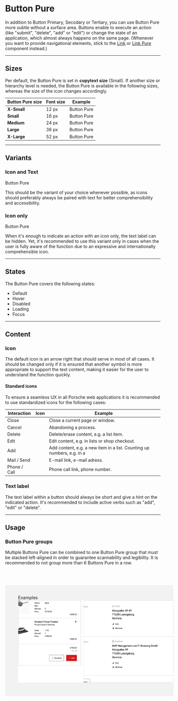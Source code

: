 # Button Pure

In addition to Button Primary, Secodary or Tertiary, you can use Button Pure more subtle without a surface area. Buttons enable to execute an action (like "submit", "delete", "add" or "edit") or change the state of an application, which almost always happens on the same page. (Whenever you want to provide navigational elements, stick to the [Link](#/web/components/navigation/link) or [Link Pure](#/web/components/navigation/link-pure) component instead.)

---

## Sizes

Per default, the Button Pure is set in **copytext size** (Small). If another size or hierarchy level is needed, the Button Pure is available in the following sizes, whereas the size of the icon changes accordingly. 


| Button Pure size | Font size | Example |
|------|------|------|
| **X-Small** | 12 px | <p-button-pure size="x-small">Button Pure</p-button-pure> |
| **Small** | 16 px | <p-button-pure size="small">Button Pure</p-button-pure> |
| **Medium** | 24 px | <p-button-pure size="medium">Button Pure</p-button-pure> |
| **Large** | 36 px | <p-button-pure size="large">Button Pure</p-button-pure> |
| **X-Large** | 52 px | <p-button-pure size="x-large">Button Pure</p-button-pure> |

--- 

## Variants

### Icon and Text

<p-button-pure size="large">Button Pure</p-button-pure>

This should be the variant of your choice whenever possible, as icons should preferably always be paired with text for better comprehensibility and accessibility.

### Icon only

<p-button-pure size="large" hide-label="true">Button Pure</p-button-pure>

When it's enough to indicate an action with an icon only, the text label can be hidden. Yet, it's recommended to use this variant only in cases when the user is fully aware of the function due to an expressive and internationally comprehensible icon. 

---

## States

The Button Pure covers the following states:

* Default
* Hover
* Disabled
* Loading
* Focus

---

## Content

### Icon
The default icon is an arrow right that should serve in most of all cases. It should be changed only if it is ensured that another symbol is more appropriate to support the text content, making it easier for the user to understand the function quickly. 


#### Standard icons

To ensure a seamless UX in all Porsche web applications it is recommended to use standardized icons for the following cases:

| Interaction | Icon | Example |
|----|----|----|
| Close | <p-icon name="close" aria-label="Close"></p-icon> | Close a current page or window. |
| Cancel | <p-icon name="close" aria-label="Close"></p-icon> | Abandoning a process. |
| Delete | <p-icon name="delete" aria-label="Delete"></p-icon> | Delete/erase content, e.g. a list item. | 
| Edit | <p-icon name="edit" aria-label="Edit"></p-icon> | Edit content, e.g. in lists or shop checkout. | 	
| Add | <p-icon name="plus" aria-label="Plus"></p-icon> | Add content, e.g. a new item in a list. Counting up numbers, e.g. in a   | 
| Mail / Send | <p-icon name="email" aria-label="E-Mail"></p-icon> | E-mail link, e-mail adress. | 
| Phone / Call | <p-icon name="phone" aria-label="Phone"></p-icon> | Phone call link, phone number. | 


### Text label 

The text label within a button should always be short and give a hint on the indicated action. It's recommended to include active verbs such as "add", "edit" or "delete". 

---

## Usage

### Button Pure groups

Multiple Buttons Pure can be combined to one Button Pure group that must be stacked left-aligned in order to guarantee scannability and legibility. It is recommended to not group more than 6 Buttons Pure in a row.

<div style="background:#F2F2F2; width:100%; margin-top: 64px; padding-top: 32px; padding-left: 42px; padding-bottom: 42px;">
    <p-headline variant="headline-3" tag="h3" style="margin-bottom: 24px;">Examples</p-headline>
    <img src="./assets/button-pure.png" alt=""/>
</div>
